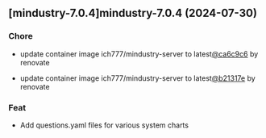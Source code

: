 

## [mindustry-7.0.4]mindustry-7.0.4 (2024-07-30)

### Chore



- update container image ich777/mindustry-server to latest[@ca6c9c6](https://github.com/ca6c9c6) by renovate

- update container image ich777/mindustry-server to latest[@b21317e](https://github.com/b21317e) by renovate

### Feat



- Add questions.yaml files for various system charts